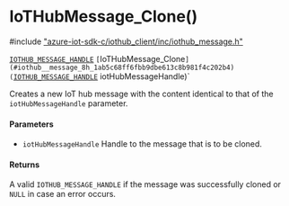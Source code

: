 # IoTHubMessage_Clone()

\#include ["azure-iot-sdk-c/iothub_client/inc/iothub_message.h"](../iot-c-ref-iothub-message-h.md)  

[`IOTHUB_MESSAGE_HANDLE`](#iothub__message_8h_1a98782b8f57e3f751b4f0196de946432c) `[`IoTHubMessage_Clone`](#iothub__message_8h_1ab5c68ff6fbb9dbe613c8b981f4c202b4)(`[`IOTHUB_MESSAGE_HANDLE`](#iothub__message_8h_1a98782b8f57e3f751b4f0196de946432c) iotHubMessageHandle)`

Creates a new IoT hub message with the content identical to that of the `iotHubMessageHandle` parameter.

#### Parameters
* `iotHubMessageHandle` Handle to the message that is to be cloned.

#### Returns
A valid `IOTHUB_MESSAGE_HANDLE` if the message was successfully cloned or `NULL` in case an error occurs.

